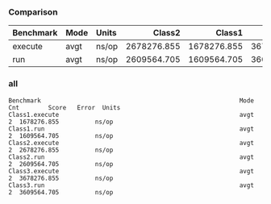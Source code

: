 <!--- ( vim: set tw=120: ) --->

### Comparison

<!--- benchmark:table:test:key=class&order=Class2&order=Class1: --->

|Benchmark|Mode|Units|     Class2|     Class1|     Class3|
|:--------|:---|:----|----------:|----------:|----------:|
|execute  |avgt|ns/op|2678276.855|1678276.855|3678276.855|
|run      |avgt|ns/op|2609564.705|1609564.705|3609564.705|

### all

<!--- benchmark:data:test:all:: --->
```
Benchmark                                                       Mode  Cnt        Score   Error  Units
Class1.execute                                                  avgt    2  1678276.855          ns/op
Class1.run                                                      avgt    2  1609564.705          ns/op
Class2.execute                                                  avgt    2  2678276.855          ns/op
Class2.run                                                      avgt    2  2609564.705          ns/op
Class3.execute                                                  avgt    2  3678276.855          ns/op
Class3.run                                                      avgt    2  3609564.705          ns/op
```
